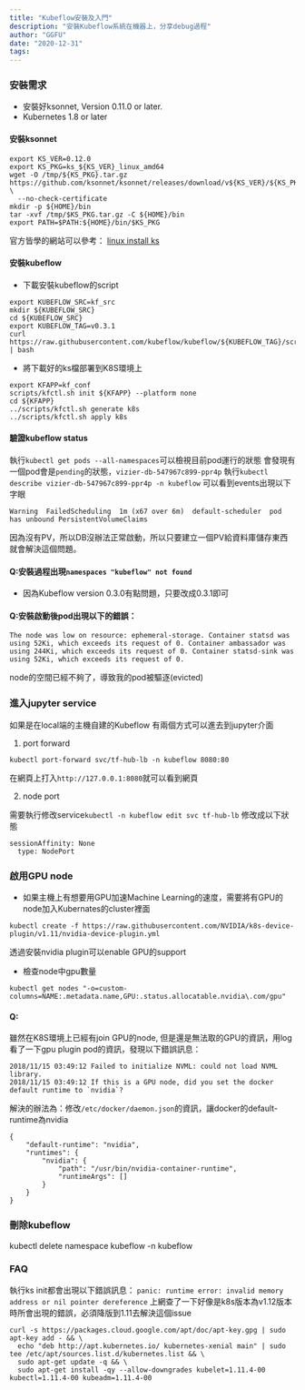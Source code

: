 ```yaml
---
title: "Kubeflow安裝及入門"
description: "安裝Kubeflow系統在機器上，分享debug過程"
author: "GGFU"
date: "2020-12-31"
tags: 
---
```




### 安裝需求
- 安裝好ksonnet, Version 0.11.0 or later.
- Kubernetes 1.8 or later
#### 安裝ksonnet
```
export KS_VER=0.12.0
export KS_PKG=ks_${KS_VER}_linux_amd64
wget -O /tmp/${KS_PKG}.tar.gz https://github.com/ksonnet/ksonnet/releases/download/v${KS_VER}/${KS_PKG}.tar.gz \
  --no-check-certificate
mkdir -p ${HOME}/bin
tar -xvf /tmp/$KS_PKG.tar.gz -C ${HOME}/bin
export PATH=$PATH:${HOME}/bin/$KS_PKG
```
官方皆學的網站可以參考：  [linux install ks](https://www.kubeflow.org/docs/guides/components/ksonnet/)

#### 安裝kubeflow
- 下載安裝kubeflow的script
```
export KUBEFLOW_SRC=kf_src
mkdir ${KUBEFLOW_SRC}
cd ${KUBEFLOW_SRC}
export KUBEFLOW_TAG=v0.3.1
curl https://raw.githubusercontent.com/kubeflow/kubeflow/${KUBEFLOW_TAG}/scripts/download.sh | bash
```
- 將下載好的ks檔部署到K8S環境上
```
export KFAPP=kf_conf
scripts/kfctl.sh init ${KFAPP} --platform none
cd ${KFAPP}
../scripts/kfctl.sh generate k8s
../scripts/kfctl.sh apply k8s
```
#### 驗證kubeflow status
執行`kubectl get pods --all-namespaces`可以檢視目前pod運行的狀態
會發現有一個pod會是`pending`的狀態，`vizier-db-547967c899-ppr4p`
執行`kubectl describe vizier-db-547967c899-ppr4p -n kubeflow`
可以看到events出現以下字眼
```
Warning  FailedScheduling  1m (x67 over 6m)  default-scheduler  pod has unbound PersistentVolumeClaims
```
因為沒有PV，所以DB沒辦法正常啟動，所以只要建立一個PV給資料庫儲存東西就會解決這個問題。

#### Q:安裝過程出現`namespaces "kubeflow" not found`
- 因為Kubeflow version 0.3.0有點問題，只要改成0.3.1即可

#### Q:安裝啟動後pod出現以下的錯誤：
```
The node was low on resource: ephemeral-storage. Container statsd was using 52Ki, which exceeds its request of 0. Container ambassador was using 244Ki, which exceeds its request of 0. Container statsd-sink was using 52Ki, which exceeds its request of 0.
```
node的空間已經不夠了，導致我的pod被驅逐(evicted)


### 進入jupyter service
如果是在local端的主機自建的Kubeflow
有兩個方式可以進去到jupyter介面 
1. port forward 
```
kubectl port-forward svc/tf-hub-lb -n kubeflow 8080:80
```
在網頁上打入`http://127.0.0.1:8080`就可以看到網頁

2. node port

需要執行修改service`kubectl -n kubeflow edit svc tf-hub-lb`
修改成以下狀態
```
sessionAffinity: None
  type: NodePort
```

### 啟用GPU node
- 如果主機上有想要用GPU加速Machine Learning的速度，需要將有GPU的node加入Kubernates的cluster裡面
```
kubectl create -f https://raw.githubusercontent.com/NVIDIA/k8s-device-plugin/v1.11/nvidia-device-plugin.yml
```
透過安裝nvidia plugin可以enable GPU的support
- 檢查node中gpu數量
```
kubectl get nodes "-o=custom-columns=NAME:.metadata.name,GPU:.status.allocatable.nvidia\.com/gpu"
```


#### Q:
雖然在K8S環境上已經有join GPU的node, 但是還是無法取的GPU的資訊，用log看了一下gpu plugin pod的資訊，發現以下錯誤訊息：
```
2018/11/15 03:49:12 Failed to initialize NVML: could not load NVML library.
2018/11/15 03:49:12 If this is a GPU node, did you set the docker default runtime to `nvidia`?
```
解決的辦法為：修改`/etc/docker/daemon.json`的資訊，讓docker的default-runtime為nvidia
```
{
    "default-runtime": "nvidia",
    "runtimes": {
        "nvidia": {
            "path": "/usr/bin/nvidia-container-runtime",
            "runtimeArgs": []
        }
    }
}
```

### 刪除kubeflow
kubectl delete namespace kubeflow -n kubeflow


### FAQ
執行ks init都會出現以下錯誤訊息：
`panic: runtime error: invalid memory address or nil pointer dereference`
上網查了一下好像是k8s版本為v1.12版本時所會出現的錯誤，必須降版到1.11去解決這個issue
```
curl -s https://packages.cloud.google.com/apt/doc/apt-key.gpg | sudo apt-key add - && \
  echo "deb http://apt.kubernetes.io/ kubernetes-xenial main" | sudo tee /etc/apt/sources.list.d/kubernetes.list && \
  sudo apt-get update -q && \
  sudo apt-get install -qy --allow-downgrades kubelet=1.11.4-00 kubectl=1.11.4-00 kubeadm=1.11.4-00
```